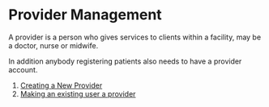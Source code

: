 # Provider Management
A provider is a person who gives services to clients within a facility, may be a doctor, nurse or midwife.

In addition anybody registering patients also needs to have a provider account.
1. [Creating a New Provider](creating_a_new_provider.md)
2. [Making an existing user a provider](making_an_existing_user_a_provider.md)
